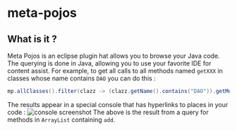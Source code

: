# meta-pojos
## What is it ?
Meta Pojos is an eclipse plugin hat allows you to browse your Java code.
The querying is done in Java, allowing you to use your favorite IDE for content assist. For example, to get all calls to all methods named `getXXX` in classes whose name contains `DAO` you can do this :
```java
mp.allClasses().filter(clazz -> (clazz.getName().contains("DAO")).getMethods().getCallsTo();
```
The results appear in a special console that has hyperlinks to places in your code :
![console screenshot](http://yannicklerestif.com/meta-pojos/screenshot-console.gif)
The above is the result from a query for methods in `ArrayList` containing `add`.
